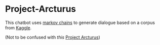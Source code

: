 # Project-Arcturus

This chatbot uses [markov chains](https://en.wikipedia.org/wiki/Markov_chain) to generate dialogue based on a corpus from [Kaggle](https://www.kaggle.com/wcukierski/the-simpsons-by-the-data/).

(Not to be confused with _this_ [Project Arcturus](https://simpsons.fandom.com/wiki/Project_Arcturus))
